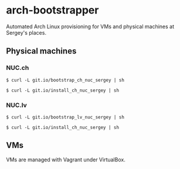 # arch-bootstrapper
Automated Arch Linux provisioning for VMs and physical machines at Sergey's places.

## Physical machines

### NUC.ch

```
$ curl -L git.io/bootstrap_ch_nuc_sergey | sh
```

```
$ curl -L git.io/install_ch_nuc_sergey | sh
```

### NUC.lv

```
$ curl -L git.io/bootstrap_lv_nuc_sergey | sh
```

```
$ curl -L git.io/install_ch_nuc_sergey | sh
```

## VMs

VMs are managed with Vagrant under VirtualBox.
